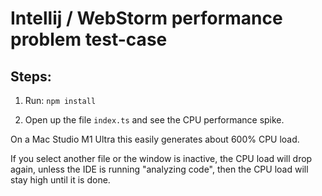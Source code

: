 # Intellij / WebStorm performance problem test-case

## Steps:

1. Run: `npm install`

2. Open up the file `index.ts` and see the CPU performance spike.

On a Mac Studio M1 Ultra this easily generates about 600% CPU load.

If you select another file or the window is inactive, the CPU load will drop again, unless the IDE is running "analyzing code", then the CPU load will stay high until it is done.